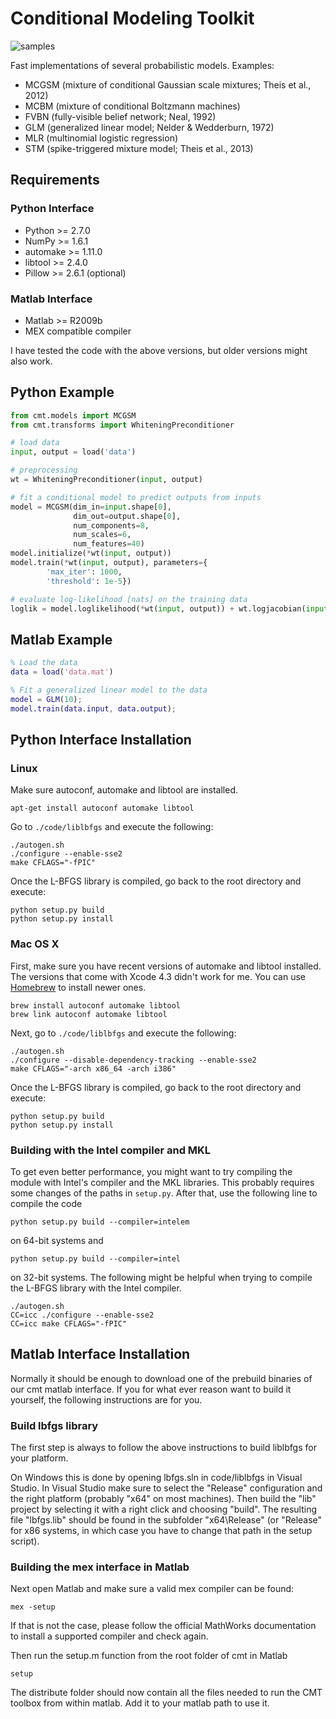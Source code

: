 # Conditional Modeling Toolkit

![samples](https://raw.github.com/lucastheis/cmt/develop/media/samples.jpg)

Fast implementations of several probabilistic models. Examples:

* MCGSM (mixture of conditional Gaussian scale mixtures; Theis et al., 2012)
* MCBM (mixture of conditional Boltzmann machines)
* FVBN (fully-visible belief network; Neal, 1992)
* GLM (generalized linear model; Nelder & Wedderburn, 1972)
* MLR (multinomial logistic regression)
* STM (spike-triggered mixture model; Theis et al., 2013)

## Requirements


### Python Interface
* Python >= 2.7.0
* NumPy >= 1.6.1
* automake >= 1.11.0
* libtool >= 2.4.0
* Pillow >= 2.6.1 (optional)

### Matlab Interface
* Matlab >= R2009b
* MEX compatible compiler

I have tested the code with the above versions, but older versions might also work.

## Python Example

```python
from cmt.models import MCGSM
from cmt.transforms import WhiteningPreconditioner

# load data
input, output = load('data')

# preprocessing
wt = WhiteningPreconditioner(input, output)

# fit a conditional model to predict outputs from inputs
model = MCGSM(dim_in=input.shape[0],
              dim_out=output.shape[0],
              num_components=8,
              num_scales=6,
              num_features=40)
model.initialize(*wt(input, output))
model.train(*wt(input, output), parameters={
        'max_iter': 1000,
        'threshold': 1e-5})

# evaluate log-likelihood [nats] on the training data
loglik = model.loglikelihood(*wt(input, output)) + wt.logjacobian(input, output)
```

## Matlab Example

```matlab
% Load the data
data = load('data.mat')

% Fit a generalized linear model to the data
model = GLM(10);
model.train(data.input, data.output);

```

## Python Interface Installation

### Linux

Make sure autoconf, automake and libtool are installed.

	apt-get install autoconf automake libtool

Go to `./code/liblbfgs` and execute the following:

	./autogen.sh
	./configure --enable-sse2
	make CFLAGS="-fPIC"

Once the L-BFGS library is compiled, go back to the root directory and execute:

	python setup.py build
	python setup.py install

### Mac OS X

First, make sure you have recent versions of automake and libtool installed. The versions that come
with Xcode 4.3 didn't work for me. You can use [Homebrew](http://mxcl.github.com/homebrew/) to install
newer ones.

	brew install autoconf automake libtool
	brew link autoconf automake libtool

Next, go to `./code/liblbfgs` and execute the following:

	./autogen.sh
	./configure --disable-dependency-tracking --enable-sse2
	make CFLAGS="-arch x86_64 -arch i386"

Once the L-BFGS library is compiled, go back to the root directory and execute:

	python setup.py build
	python setup.py install

### Building with the Intel compiler and MKL

To get even better performance, you might want to try compiling the module with Intel's compiler and
the MKL libraries. This probably requires some changes of the paths in `setup.py`. After that, use
the following line to compile the code

	python setup.py build --compiler=intelem

on 64-bit systems and

	python setup.py build --compiler=intel

on 32-bit systems. The following might be helpful when trying to compile the L-BFGS library with the
Intel compiler.

	./autogen.sh
	CC=icc ./configure --enable-sse2
	CC=icc make CFLAGS="-fPIC"

## Matlab Interface Installation

Normally it should be enough to download one of the prebuild binaries of our cmt matlab interface. If you for what ever
reason want to build it yourself, the following instructions are for you.

### Build lbfgs library 
The first step is always to follow the above instructions to build liblbfgs for your platform.

On Windows this is done by opening lbfgs.sln in code/liblbfgs in Visual Studio. In Visual Studio make 
sure to select the "Release" configuration and the right platform (probably "x64" on most machines). Then
build the "lib" project by selecting it with a right click and choosing "build". The resulting file "lbfgs.lib" should
be found in the subfolder "x64\Release" (or "Release" for x86 systems, in which case you have to change that path in the setup script).

### Building the mex interface in Matlab

Next open Matlab and make sure a valid mex compiler can be found:

	mex -setup

If that is not the case, please follow the official MathWorks documentation to install a supported compiler 
and check again.

Then run the setup.m function from the root folder of cmt in Matlab

	setup

The distribute folder should now contain all the files needed to run the CMT toolbox from within matlab. Add 
it to your matlab path to use it.
